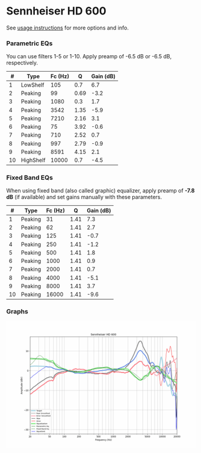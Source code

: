 # Sennheiser HD 600
See [usage instructions](https://github.com/jaakkopasanen/AutoEq#usage) for more options and info.

### Parametric EQs
You can use filters 1-5 or 1-10. Apply preamp of -6.5 dB or -6.5 dB, respectively.

|   # | Type      |   Fc (Hz) |    Q |   Gain (dB) |
|-----|-----------|-----------|------|-------------|
|   1 | LowShelf  |       105 | 0.7  |         6.7 |
|   2 | Peaking   |        99 | 0.69 |        -3.2 |
|   3 | Peaking   |      1080 | 0.3  |         1.7 |
|   4 | Peaking   |      3542 | 1.35 |        -5.9 |
|   5 | Peaking   |      7210 | 2.16 |         3.1 |
|   6 | Peaking   |        75 | 3.92 |        -0.6 |
|   7 | Peaking   |       710 | 2.52 |         0.7 |
|   8 | Peaking   |       997 | 2.79 |        -0.9 |
|   9 | Peaking   |      8591 | 4.15 |         2.1 |
|  10 | HighShelf |     10000 | 0.7  |        -4.5 |

### Fixed Band EQs
When using fixed band (also called graphic) equalizer, apply preamp of **-7.8 dB** (if available) and set gains manually with these parameters.

|   # | Type    |   Fc (Hz) |    Q |   Gain (dB) |
|-----|---------|-----------|------|-------------|
|   1 | Peaking |        31 | 1.41 |         7.3 |
|   2 | Peaking |        62 | 1.41 |         2.7 |
|   3 | Peaking |       125 | 1.41 |        -0.7 |
|   4 | Peaking |       250 | 1.41 |        -1.2 |
|   5 | Peaking |       500 | 1.41 |         1.8 |
|   6 | Peaking |      1000 | 1.41 |         0.9 |
|   7 | Peaking |      2000 | 1.41 |         0.7 |
|   8 | Peaking |      4000 | 1.41 |        -5.1 |
|   9 | Peaking |      8000 | 1.41 |         3.7 |
|  10 | Peaking |     16000 | 1.41 |        -9.6 |

### Graphs
![](./Sennheiser%20HD%20600.png)
